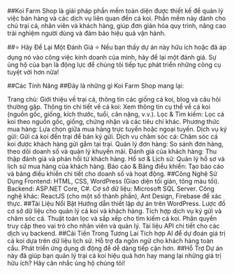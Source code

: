 ##Koi Farm Shop là giải pháp phần mềm toàn diện được thiết kế để quản lý việc bán hàng và các dịch vụ liên quan đến cá koi. Phần mềm này dành cho chủ trại cá, nhân viên và khách hàng, giúp đơn giản hóa quy trình, nâng cao trải nghiệm người dùng và đảm bảo hiệu quả vận hành.

##⭐️ Hãy Để Lại Một Đánh Giá ⭐️
Nếu bạn thấy dự án này hữu ích hoặc đã áp dụng nó vào công việc kinh doanh của mình, hãy để lại một đánh giá. Sự ủng hộ của bạn là động lực để chúng tôi tiếp tục phát triển những công cụ tuyệt vời hơn nữa!

##Các Tính Năng
##Đây là những gì Koi Farm Shop mang lại:

Trang chủ: Giới thiệu về trại cá, thông tin các giống cá koi, blog và câu hỏi thường gặp.
Thông tin chi tiết về cá koi: Xem thông tin cụ thể về cá koi (nguồn gốc, giống, kích thước, tuổi, cân nặng, v.v.).
Lọc & Tìm kiếm: Lọc cá koi theo nguồn gốc, giống, chứng nhận và các tiêu chí khác.
Phương thức mua hàng: Lựa chọn giữa mua hàng trực tuyến hoặc ngoại tuyến.
Dịch vụ ký gửi: Gửi cá koi đến trại để bán ký gửi.
Dịch vụ chăm sóc cá: Chăm sóc cá koi được khách hàng gửi gắm tại trại.
Quản lý đơn hàng: So sánh đơn hàng, theo dõi doanh số và quản lý khuyến mãi.
Đánh giá của khách hàng: Thu thập đánh giá và phản hồi từ khách hàng.
Hồ sơ & Lịch sử: Quản lý hồ sơ và lịch sử mua hàng của khách hàng.
Báo cáo & Bảng điều khiển: Tạo báo cáo và bảng điều khiển chi tiết cho doanh số và hoạt động.
##Công Nghệ Sử Dụng
Frontend: HTML, CSS, WordPress (Giao diện tối giản, tông màu tối).
Backend: ASP.NET Core, C#.
Cơ sở dữ liệu: Microsoft SQL Server.
Công nghệ khác: ReactJS (cho một số thành phần), Ant Design, Firebase để xác thực.
##Tài Liệu Nổi Bật
Hướng dẫn thiết lập dự án trên WordPress.
Lược đồ cơ sở dữ liệu cho quản lý cá koi và khách hàng.
Tích hợp dịch vụ ký gửi và chăm sóc cá.
Thuật toán lọc và sắp xếp cho tìm kiếm cá koi.
Phân quyền truy cập theo vai trò cho nhân viên và quản lý.
Tài liệu API chi tiết cho các dịch vụ backend.
##Cải Tiến Trong Tương Lai
Tích hợp AI để dự đoán giá trị cá koi dựa trên dữ liệu lịch sử.
Hỗ trợ đa ngôn ngữ cho khách hàng toàn cầu.
Phát triển ứng dụng di động để dễ dàng tiếp cận hơn.
##Hỗ Trợ
Dự án này đã giúp bạn quản lý trại cá koi hiệu quả hơn hay mang lại những giá trị hữu ích? Hãy cân nhắc ủng hộ chúng tôi!
